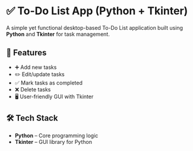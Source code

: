 
# ✅ To-Do List App (Python + Tkinter)

A simple yet functional desktop-based To-Do List application built using **Python** and **Tkinter** for task management.

## 🧰 Features

- ➕ Add new tasks  
- ✏️ Edit/update tasks  
- ✅ Mark tasks as completed  
- ❌ Delete tasks  
- 🖥️ User-friendly GUI with Tkinter

## 🛠️ Tech Stack

- **Python** – Core programming logic  
- **Tkinter** – GUI library for Python

